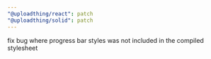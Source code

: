 ```yaml
---
"@uploadthing/react": patch
"@uploadthing/solid": patch
---
```


fix bug where progress bar styles was not included in the compiled stylesheet

